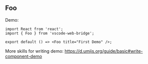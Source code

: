 
## Foo

Demo:

```tsx
import React from 'react';
import { Foo } from 'vscode-web-bridge';

export default () => <Foo title="First Demo" />;
```

More skills for writing demo: https://d.umijs.org/guide/basic#write-component-demo
